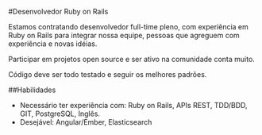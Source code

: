 #Desenvolvedor Ruby on Rails

Estamos contratando desenvolvedor full-time pleno, com experiência em Ruby on Rails para integrar nossa equipe, pessoas que agreguem com experiência e novas idéias.

Participar em projetos open source e ser ativo na comunidade conta muito.

Código deve ser todo testado e seguir os melhores padrões.

##Habilidades
* Necessário ter experiência com: Ruby on Rails, APIs REST, TDD/BDD, GIT, PostgreSQL, Inglês. 
* Desejável: Angular/Ember, Elasticsearch
